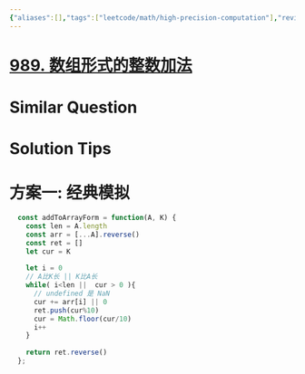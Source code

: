 ```yaml
---
{"aliases":[],"tags":["leetcode/math/high-precision-computation"],"review-dates":[],"dg-publish":true,"difficulty":"easy","date-created":"2023-08-04-Fri, 7:08:32 pm","date-modified":"2023-08-11-Fri, 10:08:32 am","permalink":"/programming/basic/leetcode/989. 数组形式的整数加法/","dgPassFrontmatter":true}
---
```



# [989. 数组形式的整数加法](https://leetcode.cn/problems/add-to-array-form-of-integer/)

# Similar Question

# Solution Tips

# 方案一: 经典模拟

```js
  const addToArrayForm = function(A, K) {
    const len = A.length
    const arr = [...A].reverse()
    const ret = []
    let cur = K
  
    let i = 0
    // A比K长 || K比A长
    while( i<len ||  cur > 0 ){
      // undefined 是 NaN
      cur += arr[i] || 0
      ret.push(cur%10)
      cur = Math.floor(cur/10)
      i++
    }
  
    return ret.reverse()
  };
```
